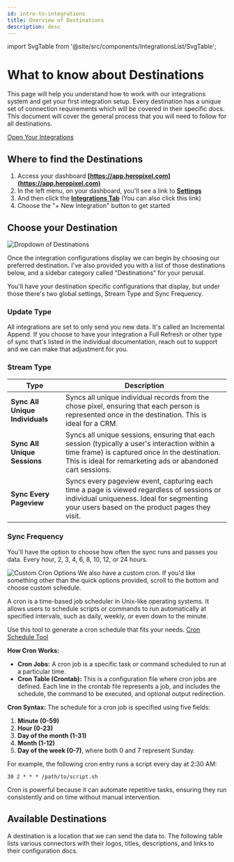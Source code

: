 ```yaml
---
id: intro-to-integrations
title: Overview of Destinations
description: desc
---
```


import SvgTable from '@site/src/components/IntegrationsList/SvgTable';

# What to know about Destinations

This page will help you understand how to work with our integrations system and get your first integration setup. Every destination has a unique set of connection requirements which will be covered in their specific docs. This document will cover the general process that you will need to follow for all destinations.

<a class="btn btn-primary" href="https://app.heropixel.com/settings/integrations" target="_blank">Open Your Integrations</a>

## Where to find the Destinations

1. Access your dashboard **[https://app.heropixel.com](https://app.heropixel.com)**
2. In the left menu, on your dashboard, you'll see a link to **[Settings](https://app.heropixel.com/settings)**
3. And then click the **[Integrations Tab](https://app.heropixel.com/settings/integrations)** (You can also click this link)
4. Choose the "+ New Integration" button to get started

## Choose your Destination

![Dropdown of Destinations](/img/heropixel/dropdown.png)

Once the integration configurations display we can begin by choosing our preferred destination. I've also provided you with a list of those destinations below, and a sidebar category called "Destinations" for your perusal.

You'll have your destination specific configurations that display, but under those there's two global settings, Stream Type and Sync Frequency.

### Update Type

All integrations are set to only send you new data. It's called an Incremental Append. If you choose to have your integration a Full Refresh or other type of sync that's listed in the individual documentation, reach out to support and we can make that adjustment for you.

### Stream Type

| **Type**                        | **Description**                                                                                                                                                                                               |
| ------------------------------- | ------------------------------------------------------------------------------------------------------------------------------------------------------------------------------------------------------------- |
| **Sync All Unique Individuals** | Syncs all unique individual records from the chose pixel, ensuring that each person is represented once in the destination. This is ideal for a CRM.                                                          |
| **Sync All Unique Sessions**    | Syncs all unique sessions, ensuring that each session (typically a user's interaction within a time frame) is captured once in the destination. This is ideal for remarketing ads or abandoned cart sessions. |
| **Sync Every Pageview**         | Syncs every pageview event, capturing each time a page is viewed regardless of sessions or individual uniqueness. Ideal for segmenting your users based on the product pages they visit.                      |

### Sync Frequency

You'll have the option to choose how often the sync runs and passes you data. Every hour, 2, 3, 4, 6, 8, 10, 12, or 24 hours.

![Custom Cron Options](/img/heropixel/custom-cron.png)
We also have a custom cron. If you'd like something other than the quick options provided, scroll to the bottom and choose custom schedule.

A cron is a time-based job scheduler in Unix-like operating systems. It allows users to schedule scripts or commands to run automatically at specified intervals, such as daily, weekly, or even down to the minute.

Use this tool to generate a cron schedule that fits your needs. [Cron Schedule Tool](https://crontab.cronhub.io/)

**How Cron Works:**

- **Cron Jobs:** A cron job is a specific task or command scheduled to run at a particular time.
- **Cron Table (Crontab):** This is a configuration file where cron jobs are defined. Each line in the crontab file represents a job, and includes the schedule, the command to be executed, and optional output redirection.

**Cron Syntax:**
The schedule for a cron job is specified using five fields:

1. **Minute (0-59)**
2. **Hour (0-23)**
3. **Day of the month (1-31)**
4. **Month (1-12)**
5. **Day of the week (0-7)**, where both 0 and 7 represent Sunday.

For example, the following cron entry runs a script every day at 2:30 AM:

```
30 2 * * * /path/to/script.sh
```

Cron is powerful because it can automate repetitive tasks, ensuring they run consistently and on time without manual intervention.

## Available Destinations

A destination is a location that we can send the data to. The following table lists various connectors with their logos, titles, descriptions, and links to their configuration docs.

<SvgTable />
